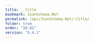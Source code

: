 ```yaml
---
title: __title
bookmark: JsonSchema.Net
permalink: /api/JsonSchema.Net/:title/
folder: true
order: "10.01"
version: "5.4.1"
---
```

